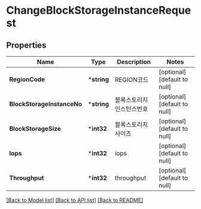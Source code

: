 # ChangeBlockStorageInstanceRequest

## Properties
Name | Type | Description | Notes
------------ | ------------- | ------------- | -------------
**RegionCode** | ***string** | REGION코드 | [optional] [default to null]
**BlockStorageInstanceNo** | ***string** | 블록스토리지인스턴스번호 | [optional] [default to null]
**BlockStorageSize** | ***int32** | 블록스토리지사이즈 | [optional] [default to null]
**Iops** | ***int32** | iops | [optional] [default to null]
**Throughput** | ***int32** | throughput | [optional] [default to null]

[[Back to Model list]](../README.md#documentation-for-models) [[Back to API list]](../README.md#documentation-for-api-endpoints) [[Back to README]](../README.md)


